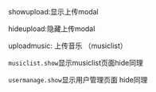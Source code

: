 showupload:显示上传modal

hideupload:隐藏上传modal

uploadmusic: 上传音乐 （musiclist）

`musiclist.show`显示musiclist页面hide同理

`usermanage.show`显示用户管理页面 hide同理